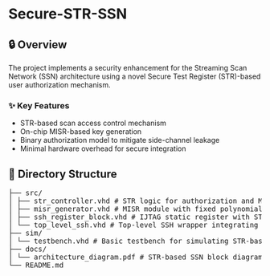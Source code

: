 # Secure-STR-SSN

## 🔒 Overview

The project implements a security enhancement for the Streaming Scan Network (SSN) architecture using a novel Secure Test Register (STR)-based user authorization mechanism.

### ✨ Key Features

- STR-based scan access control mechanism
- On-chip MISR-based key generation
- Binary authorization model to mitigate side-channel leakage
- Minimal hardware overhead for secure integration

## 📂 Directory Structure
<pre>
├── src/
│ ├── str_controller.vhd # STR logic for authorization and MISR-based key generation
│ ├── misr_generator.vhd # MISR module with fixed polynomial and tap points
│ ├── ssh_register_block.vhd # IJTAG static register with STR-bits
│ └── top_level_ssh.vhd # Top-level SSH wrapper integrating STR logic
├── sim/
│ └── testbench.vhd # Basic testbench for simulating STR-based authorization
├── docs/
│ └── architecture_diagram.pdf # STR-based SSN block diagram (from the paper)
└── README.md
